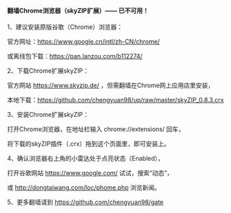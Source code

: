 #### 翻墙Chrome浏览器（skyZIP扩展）—— 已不可用！

1、建议安装原版谷歌（Chrome）浏览器：

官方网址：https://www.google.cn/intl/zh-CN/chrome/

或离线包下载：https://pan.lanzou.com/b112274/

2、下载Chrome扩展skyZIP：

官方网站 https://www.skyzip.de/ ，但需翻墙在Chrome网上应用店里安装，

本地下载：https://github.com/chengyuan98/up/raw/master/skyZIP_0.8.3.crx

3、安装Chrome扩展skyZIP：

打开Chrome浏览器，在地址栏输入 chrome://extensions/ 回车，

将下载的skyZIP插件（.crx）拖到这个页面里，即可安装上。

4、确认浏览器右上角的小雷达处于点亮状态（Enabled），

打开谷歌网站 https://www.google.com/ 试试，搜索“动态”，

或 http://dongtaiwang.com/loc/phome.php 浏览新闻。

5、更多翻墙请到 https://github.com/chengyuan98/gate 
